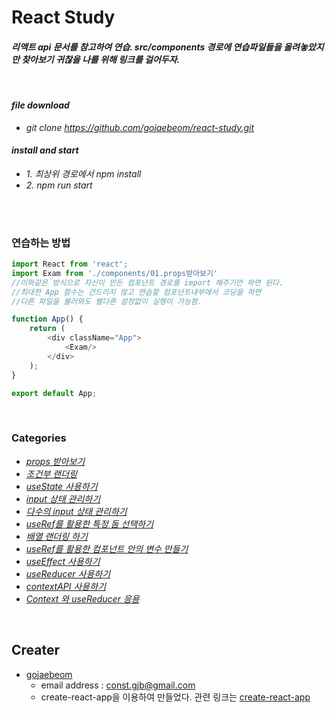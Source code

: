 # React Study  
#### *리액트 api 문서를 참고하여 연습. src/components 경로에 연습파일들을 올려놓았지만 찾아보기 귀찮을 나를 위해 링크를 걸어두자.*
<br/>

#### _file download_
-  _git clone https://github.com/gojaebeom/react-study.git_
#### _install and start_
-  _1. 최상위 경로에서 npm install_
-  _2. npm run start_
<br/>
<br/>


### 연습하는 방법
```javascript 
import React from 'react';
import Exam from './components/01.props받아보기'  
//이와같은 방식으로 자신이 만든 컴포넌트 경로를 import 해주기만 하면 된다. 
//최대한 App 함수는 건드리지 않고 연습할 컴포넌트내부에서 코딩을 하면 
//다른 파일을 불러와도 별다른 설정없이 실행이 가능함. 

function App() {
	return (
		<div className="App">
			<Exam/>
		</div>
	);
}

export default App;
```
<br/>

### Categories
-  _[props 받아보기](https://github.com/gojaebeom/react-study/blob/master/src/components/01.props%EB%B0%9B%EC%95%84%EB%B3%B4%EA%B8%B0.js)_
-  _[조건부 랜더링](https://github.com/gojaebeom/react-study/blob/master/src/components/02.%EC%A1%B0%EA%B1%B4%EB%B6%80%EB%9E%9C%EB%8D%94%EB%A7%81.js)_
-  _[useState 사용하기](https://github.com/gojaebeom/react-study/blob/master/src/components/03.useState%EC%82%AC%EC%9A%A9%ED%95%98%EA%B8%B0.js)_
-  _[input 상태 관리하기](https://github.com/gojaebeom/react-study/blob/master/src/components/04.input%EC%83%81%ED%83%9C%EA%B4%80%EB%A6%AC%ED%95%98%EA%B8%B0.js)_
-  _[다수의 input 상태 관리하기](https://github.com/gojaebeom/react-study/blob/master/src/components/05.%EB%8B%A4%EC%88%98%EC%9D%98input%EC%83%81%ED%83%9C%EA%B4%80%EB%A6%AC%ED%95%98%EA%B8%B0.js)_
-  _[useRef를 활용한 특정 돔 선택하기](https://github.com/gojaebeom/react-study/blob/master/src/components/06.useFef-%ED%8A%B9%EC%A0%95Dom%EC%84%A0%ED%83%9D%ED%95%98%EA%B8%B0.js)_
-  _[배열 랜더링 하기](https://github.com/gojaebeom/react-study/blob/master/src/components/07.%EB%B0%B0%EC%97%B4%EB%9E%9C%EB%8D%94%EB%A7%81%ED%95%98%EA%B8%B0.js)_
-  _[useRef를 활용한 컴포넌트 안의 변수 만들기](https://github.com/gojaebeom/react-study/blob/master/src/components/08.useRef-%EC%BB%B4%ED%8F%AC%EB%84%8C%ED%8A%B8%EC%95%88%EC%9D%98%EB%B3%80%EC%88%98%EB%A7%8C%EB%93%A4%EA%B8%B0.js)_
-  _[useEffect 사용하기](https://github.com/gojaebeom/react-study/blob/master/src/components/09.useEffect%EC%82%AC%EC%9A%A9%ED%95%B4%EB%B3%B4%EA%B8%B0.js)_
-  _[useReducer 사용하기](https://github.com/gojaebeom/react-study/blob/master/src/components/10.useReducer%EC%82%AC%EC%9A%A9%ED%95%98%EA%B8%B0.js)_
-  _[contextAPI 사용하기](https://github.com/gojaebeom/react-study/blob/master/src/components/11.contextAPI%EC%82%AC%EC%9A%A9%ED%95%98%EA%B8%B0.js)_
-  _[Context 와 useReducer 응용](https://github.com/gojaebeom/react-study/blob/master/src/components/12.Context%EC%99%80UseReducer%EC%9D%91%EC%9A%A9.js)_
<br/>

## Creater
- [gojaebeom](https://github.com/gojaebeom)
    - email address : const.gjb@gmail.com
	- create-react-app을 이용하여 만들었다. 관련 링크는 [create-react-app](https://github.com/facebook/create-react-app)
